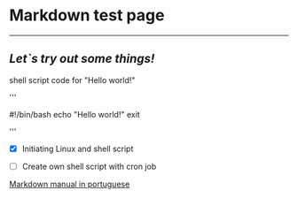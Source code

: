 # **Markdown test page**
---

## *Let`s try out some things!*

shell script code for "Hello world!"

'''

\#!/bin/bash
echo "Hello world!"
exit

'''

- [x] Initiating Linux and shell script

- [ ]	 Create own shell script with cron job

[Markdown manual in portuguese](https://github.com/gustavoguanabara/git-github/tree/master/manuais-PDF)

